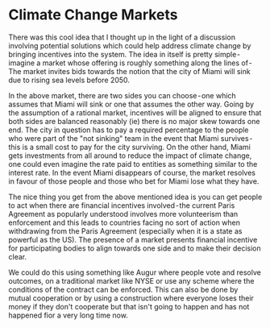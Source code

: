 # Climate Change Markets

There was this cool idea that I thought up in the light of a discussion involving potential solutions which could help address climate change by bringing incentives into the system. The idea in itself is pretty simple - imagine a market whose offering is roughly something along the lines of - The market invites bids towards the notion that the city of Miami will sink due to rising sea levels before 2050.

In the above market, there are two sides you can choose - one which assumes that Miami will sink or one that assumes the other way. Going by the assumption of a rational market, incentives will be aligned to ensure that both sides are balanced reasonably (ie) there is no major skew towards one end. The city in question has to pay a required percentage to the people who were part of the "not sinking" team in the event that Miami survives - this is a small cost to pay for the city surviving. On the other hand, Miami gets investments from all around to reduce the impact of climate change, one could even imagine the rate paid to entities as something similar to the interest rate. In the event Miami disappears of course, the market resolves in favour of those people and those who bet for Miami lose what they have.

The nice thing you get from the above mentioned idea is you can get people to act when there are financial incentives involved - the current Paris Agreement as popularly understood involves more volunteerism than enforcement and this leads to countries facing no sort of action when withdrawing from the Paris Agreement (especially when it is a state as powerful as the US). The presence of a market presents financial incentive for participating bodies to align towards one side and to make their decision clear.

We could do this using something like Augur where people vote and resolve outcomes, on a traditional market like NYSE or use any scheme where the conditions of the contract can be enforced. This can also be done by mutual cooperation or by using a construction where everyone loses their money if they don't cooperate but that isn't going to happen and has not happened fior a very long time now.
